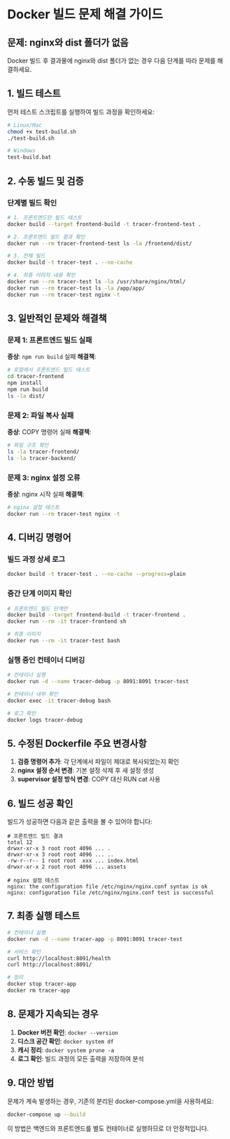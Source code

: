 # Docker 빌드 문제 해결 가이드

## 문제: nginx와 dist 폴더가 없음

Docker 빌드 후 결과물에 nginx와 dist 폴더가 없는 경우 다음 단계를 따라 문제를 해결하세요.

## 1. 빌드 테스트

먼저 테스트 스크립트를 실행하여 빌드 과정을 확인하세요:

```bash
# Linux/Mac
chmod +x test-build.sh
./test-build.sh

# Windows
test-build.bat
```

## 2. 수동 빌드 및 검증

### 단계별 빌드 확인

```bash
# 1. 프론트엔드만 빌드 테스트
docker build --target frontend-build -t tracer-frontend-test .

# 2. 프론트엔드 빌드 결과 확인
docker run --rm tracer-frontend-test ls -la /frontend/dist/

# 3. 전체 빌드
docker build -t tracer-test . --no-cache

# 4. 최종 이미지 내용 확인
docker run --rm tracer-test ls -la /usr/share/nginx/html/
docker run --rm tracer-test ls -la /app/app/
docker run --rm tracer-test nginx -t
```

## 3. 일반적인 문제와 해결책

### 문제 1: 프론트엔드 빌드 실패

**증상**: `npm run build` 실패
**해결책**:
```bash
# 로컬에서 프론트엔드 빌드 테스트
cd tracer-frontend
npm install
npm run build
ls -la dist/
```

### 문제 2: 파일 복사 실패

**증상**: COPY 명령어 실패
**해결책**:
```bash
# 파일 구조 확인
ls -la tracer-frontend/
ls -la tracer-backend/
```

### 문제 3: nginx 설정 오류

**증상**: nginx 시작 실패
**해결책**:
```bash
# nginx 설정 테스트
docker run --rm tracer-test nginx -t
```

## 4. 디버깅 명령어

### 빌드 과정 상세 로그
```bash
docker build -t tracer-test . --no-cache --progress=plain
```

### 중간 단계 이미지 확인
```bash
# 프론트엔드 빌드 단계만
docker build --target frontend-build -t tracer-frontend .
docker run --rm -it tracer-frontend sh

# 최종 이미지
docker run --rm -it tracer-test bash
```

### 실행 중인 컨테이너 디버깅
```bash
# 컨테이너 실행
docker run -d --name tracer-debug -p 8091:8091 tracer-test

# 컨테이너 내부 확인
docker exec -it tracer-debug bash

# 로그 확인
docker logs tracer-debug
```

## 5. 수정된 Dockerfile 주요 변경사항

1. **검증 명령어 추가**: 각 단계에서 파일이 제대로 복사되었는지 확인
2. **nginx 설정 순서 변경**: 기본 설정 삭제 후 새 설정 생성
3. **supervisor 설정 방식 변경**: COPY 대신 RUN cat 사용

## 6. 빌드 성공 확인

빌드가 성공하면 다음과 같은 출력을 볼 수 있어야 합니다:

```
# 프론트엔드 빌드 결과
total 12
drwxr-xr-x 3 root root 4096 ... .
drwxr-xr-x 3 root root 4096 ... ..
-rw-r--r-- 1 root root  xxx ... index.html
drwxr-xr-x 2 root root 4096 ... assets

# nginx 설정 테스트
nginx: the configuration file /etc/nginx/nginx.conf syntax is ok
nginx: configuration file /etc/nginx/nginx.conf test is successful
```

## 7. 최종 실행 테스트

```bash
# 컨테이너 실행
docker run -d --name tracer-app -p 8091:8091 tracer-test

# 서비스 확인
curl http://localhost:8091/health
curl http://localhost:8091/

# 정리
docker stop tracer-app
docker rm tracer-app
```

## 8. 문제가 지속되는 경우

1. **Docker 버전 확인**: `docker --version`
2. **디스크 공간 확인**: `docker system df`
3. **캐시 정리**: `docker system prune -a`
4. **로그 확인**: 빌드 과정의 모든 출력을 저장하여 분석

## 9. 대안 방법

문제가 계속 발생하는 경우, 기존의 분리된 docker-compose.yml을 사용하세요:

```bash
docker-compose up --build
```

이 방법은 백엔드와 프론트엔드를 별도 컨테이너로 실행하므로 더 안정적입니다.
